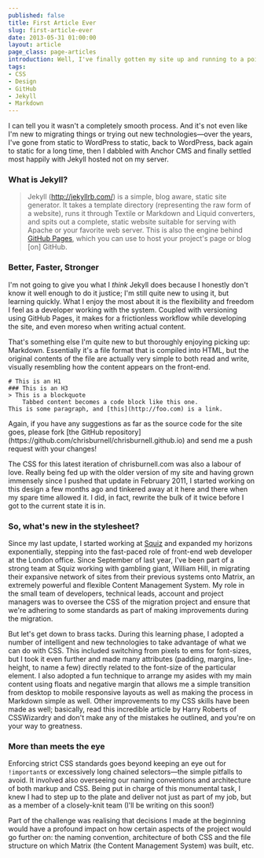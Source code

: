 ```yaml
---
published: false
title: First Article Ever
slug: first-article-ever
date: 2013-05-31 01:00:00
layout: article
page_class: page-articles
introduction: Well, I've finally gotten my site up and running to a point where I can consider it to be a success. What was the process, and what did it involve? What mistakes did I make that you can avoid?
tags:
- CSS
- Design
- GitHub
- Jekyll
- Markdown
---
```


I can tell you it wasn't a completely smooth process. And it's not even like I'm new to migrating things or trying out new technologies&mdash;over the years, I've gone from static to WordPress to static, back to WordPress, back again to static for a long time, then I dabbled with Anchor CMS and finally settled most happily with Jekyll hosted not on my server.

### What is Jekyll?

> Jekyll (<http://jekyllrb.com/>) is a simple, blog aware, static site generator. It takes a template directory (representing the raw form of a website), runs it through Textile or Markdown and Liquid converters, and spits out a complete, static website suitable for serving with Apache or your favorite web server. This is also the engine behind [GitHub Pages](http://pages.github.com), which you can use to host your project's page or blog \[on\] GitHub.

### Better, Faster, Stronger

I'm not going to give you what I *think* Jekyll does because I honestly don't know it well enough to do it justice; I'm still quite new to using it, but learning quickly. What I enjoy the most about it is the flexibility and freedom I feel as a developer working with the system. Coupled with versioning using GitHub Pages, it makes for a frictionless workflow while developing the site, and even moreso when writing actual content.

That's something else I'm quite new to but thoroughly enjoying picking up: Markdown. Essentially it's a file format that is compiled into HTML, but the original contents of the file are actually very simple to both read and write, visually resembling how the content appears on the front-end.

    # This is an H1
    ### This is an H3
    > This is a blockquote
        Tabbed content becomes a code block like this one.
    This is some paragraph, and [this](http://foo.com) is a link.

<aside><p>Again, if you have any suggestions as far as the source code for the site goes, please fork [the GitHub repository](https://github.com/chrisburnell/chrisburnell.github.io) and send me a push request with your changes!</p></aside> The CSS for this latest iteration of chrisburnell.com was also a labour of love. Really being fed up with the older version of my site and having grown immensely since I pushed that update in February 2011, I started working on this design a few months ago and tinkered away at it here and there when my spare time allowed it. I did, in fact, rewrite the bulk of it twice before I got to the current state it is in.

### So, what's new in the stylesheet?

Since my last update, I started working at [Squiz](http://squiz.net) and expanded my horizons exponentially, stepping into the fast-paced role of front-end web developer at the London office. Since September of last year, I've been part of a strong team at Squiz working with gambling giant, William Hill, in migrating their expansive network of sites from their previous systems onto Matrix, an extremely powerful and flexible Content Management System. My role in the small team of developers, technical leads, account and project managers was to oversee the CSS of the migration project and ensure that we're adhering to some standards as part of making improvements during the migration.

But let's get down to brass tacks. During this learning phase, I adopted a number of intelligent and new technologies to take advantage of what we can do with CSS. This included switching from pixels to ems for font-sizes, but I took it even further and made many attributes (padding, margins, line-height, to name a few) directly related to the font-size of the particular element. I also adopted a fun technique to arrange my asides with my main content using floats and negative margin that allows me a simple transition from desktop to mobile responsive layouts as well as making the process in Markdown simple as well. Other improvements to my CSS skills have been made as well; basically, read this incredible article by Harry Roberts of CSSWizardry and don't make any of the mistakes he outlined, and you're on your way to greatness.

### More than meets the eye

Enforcing strict CSS standards goes beyond keeping an eye out for <code>!important</code>s or excessively long chained selectors&mdash;the simple pitfalls to avoid. It involved also overseeing our naming conventions and architecture of both markup and CSS. Being put in charge of this monumental task, I knew I had to step up to the plate and deliver not just as part of my job, but as a member of a closely-knit team (I'll be writing on this soon!)

Part of the challenge was realising that decisions I made at the beginning would have a profound impact on how certain aspects of the project would go further on: the naming convention, architecture of both CSS and the file structure on which Matrix (the Content Management System) was built, etc.





















